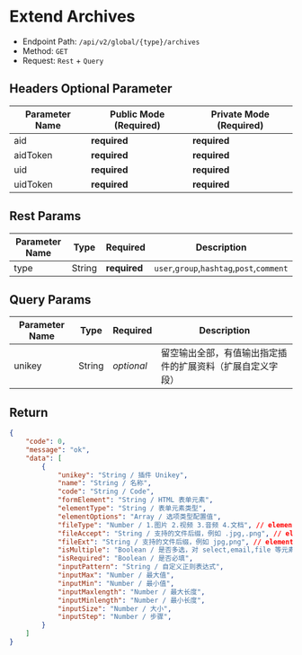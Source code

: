 # Extend Archives

- Endpoint Path: `/api/v2/global/{type}/archives`
- Method: `GET`
- Request: `Rest` + `Query`

## Headers Optional Parameter

| Parameter Name | Public Mode (Required) | Private Mode (Required) |
| --- | --- | --- |
| aid | **required** | **required** |
| aidToken | **required** | **required** |
| uid | **required** | **required** |
| uidToken | **required** | **required** |

## Rest Params

| Parameter Name | Type | Required | Description |
| --- | --- | --- | --- |
| type | String | **required** | `user`,`group`,`hashtag`,`post`,`comment` |

## Query Params

| Parameter Name | Type | Required | Description |
| --- | --- | --- | --- |
| unikey | String | *optional* | 留空输出全部，有值输出指定插件的扩展资料（扩展自定义字段） |

## Return

```json
{
    "code": 0,
    "message": "ok",
    "data": [
        {
            "unikey": "String / 插件 Unikey",
            "name": "String / 名称",
            "code": "String / Code",
            "formElement": "String / HTML 表单元素",
            "elementType": "String / 表单元素类型",
            "elementOptions": "Array / 选项类型配置值",
            "fileType": "Number / 1.图片 2.视频 3.音频 4.文档", // elementType 为 file 时使用
            "fileAccept": "String / 支持的文件后缀，例如 .jpg,.png", // elementType 为 file 时使用
            "fileExt": "String / 支持的文件后缀，例如 jpg,png", // elementType 为 file 时使用
            "isMultiple": "Boolean / 是否多选，对 select,email,file 等元素有效",
            "isRequired": "Boolean / 是否必填",
            "inputPattern": "String / 自定义正则表达式",
            "inputMax": "Number / 最大值",
            "inputMin": "Number / 最小值",
            "inputMaxlength": "Number / 最大长度",
            "inputMinlength": "Number / 最小长度",
            "inputSize": "Number / 大小",
            "inputStep": "Number / 步骤",
        }
    ]
}
```
